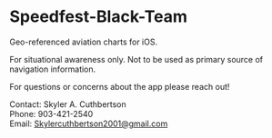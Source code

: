 # Speedfest-Black-Team
Geo-referenced aviation charts for iOS.

For situational awareness only. Not to be used as primary source of navigation information.

For questions or concerns about the app please reach out!

Contact: Skyler A. Cuthbertson  
Phone: 903-421-2540  
Email: Skylercuthbertson2001@gmail.com  
